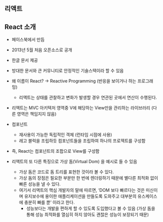 ## 리액트

## React 소개

- 페이스북에서 만듬
- 2013년 5월 처음 오픈소스로 공개
- 한글 문서 제공
- 방대한 문서와 큰 커뮤니티로 안정적인 기술스택이라 할 수 있음
- 왜 이름이 React? → Reactive Programming (반응을 보이거나 하는 프로그래밍)
  - 리액트는 상태를 관찰하고 변화가 발생할 경우 연관된 곳에서 연산이 수행된다.
- 리액트는 MVC 아키텍처 영역중 V에 해당하는 View만을 관리하는 라이브러리 (다른 영역은 책임지지 않음)
- 컴포넌트

  - 재사용이 가능한 독립적인 객체 (런타임 시점에 사용)
  - 레고 블럭을 조립하듯 컴포넌트들을 조립하여 하나의 프로젝트를 구성함

- 즉, React는 컴포넌트의 조합으로 View를 구성함
- 리액트의 또 다른 특징으로 가상 돔(Virtual Dom) 을 예시로 들 수 있음
  - 가상 돔은 코드로 돔 트리를 표현한 것이라 볼 수 있다.
  - 가상 돔의 장점은 필요한 부분만 한 번에 렌더링하기 때문에 별다른 최적화 없이 빠른 성능을 낼 수 있다.
  - 여기서 리액트의 핵심 개발자의 말에 따르면, ‘DOM 보다 빠르다는 것은 미신이며 유지보수에 용이한 애플리케이션을 만들도록 도와주고 대부분의 유스케이스에 충분히 빠를 뿐’ 이라고 한다.
    - 성능보다는 개발을 편하게 할 수 있도록 도입했다고 볼 수 있음 (가상 돔을 통해 성능 최적화를 열심히 하지 않아도 괜찮은 성능이 보장되기 때문)
